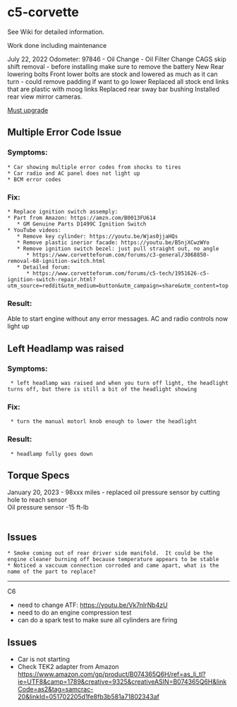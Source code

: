 # c5-corvette

See Wiki for detailed information.

Work done including maintenance

July 22, 2022
Odometer: 97846 - Oil Change - Oil Filter Change
CAGS skip shift removal - before installing make sure to remove the battery
New Rear lowering bolts
Front lower bolts are stock and lowered as much as it can turn - could remove padding if want to go lower
Replaced all stock end links that are plastic with moog links
Replaced rear sway bar bushing
Installed rear view mirror cameras.

[Must upgrade](https://youtu.be/ZJEy2ohTPmw)

## Multiple Error Code Issue
### Symptoms:
    * Car showing multiple error codes from shocks to tires
    * Car radio and AC panel does not light up
    * BCM error codes
 ### Fix:
    * Replace ignition switch assemply:
    * Part from Amazon: https://amzn.com/B0013FU614
       * GM Genuine Parts D1499C Ignition Switch
    * YouTube videos:
       * Remove key cylinder: https://youtu.be/Wjas0jjaHQs
       * Remove plastic inerior facade: https://youtu.be/B5njXCwzWYo
       * Remove ignition switch bezel: just pull straight out, no angle
          * https://www.corvetteforum.com/forums/c3-general/3068850-removal-68-ignition-switch.html
       * Detailed forum:
          * https://www.corvetteforum.com/forums/c5-tech/1951626-c5-ignition-switch-repair.html?utm_source=reddit&utm_medium=button&utm_campaign=share&utm_content=top
          
  ### Result:
  Able to start engine without any error messages.  AC and radio controls now light up
  
  
  ## Left Headlamp was raised
  ### Symptoms:
     * left headlamp was raised and when you turn off light, the headlight turns off, but there is still a bit of the headlight showing
  ### Fix:
     * turn the manual motorl knob enough to lower the headlight
  ### Result:
     * headlamp fully goes down
 
 
 ## Torque Specs <br> 
 January 20, 2023 - 98xxx miles - replaced oil pressure sensor by cutting hole to reach sensor <br>
 Oil pressure sensor -15 ft-lb
 <br>
 <br>
 ## Issues
    * Smoke coming out of rear driver side manifold.  It could be the engine cleaner burning off because temperature appears to be stable
    * Noticed a vaccuum connection corroded and came apart, what is the name of the part to replace?   

----

C6 

* need to change ATF:  https://youtu.be/Vk7nIrNb4zU
* need to do an engine compression test 
* can do a spark test to make sure all cylinders are firing


## Issues
* Car is not starting
* Check TEK2 adapter from Amazon https://www.amazon.com/gp/product/B074365Q6H/ref=as_li_tl?ie=UTF8&camp=1789&creative=9325&creativeASIN=B074365Q6H&linkCode=as2&tag=samcrac-20&linkId=051702205d1fe8fb3b581a71802343af

